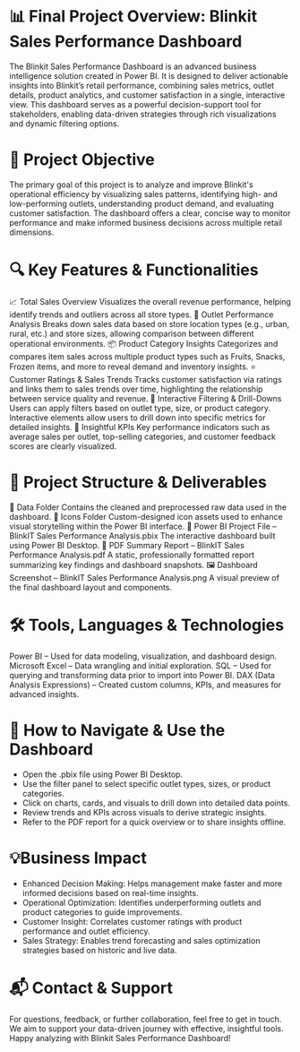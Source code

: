 # 📊 Final Project Overview: Blinkit Sales Performance Dashboard
The Blinkit Sales Performance Dashboard is an advanced business intelligence solution created in Power BI. It is designed to deliver actionable insights into Blinkit’s retail performance, combining sales metrics, outlet details, product analytics, and customer satisfaction in a single, interactive view. This dashboard serves as a powerful decision-support tool for stakeholders, enabling data-driven strategies through rich visualizations and dynamic filtering options.
# 🎯 Project Objective
The primary goal of this project is to analyze and improve Blinkit's operational efficiency by visualizing sales patterns, identifying high- and low-performing outlets, understanding product demand, and evaluating customer satisfaction. The dashboard offers a clear, concise way to monitor performance and make informed business decisions across multiple retail dimensions.
# 🔍 Key Features & Functionalities
📈 Total Sales Overview
Visualizes the overall revenue performance, helping identify trends and outliers across all store types.
🏪 Outlet Performance Analysis
Breaks down sales data based on store location types (e.g., urban, rural, etc.) and store sizes, allowing comparison between different operational environments.
📦 Product Category Insights
Categorizes and compares item sales across multiple product types such as Fruits, Snacks, Frozen items, and more to reveal demand and inventory insights.
⭐ Customer Ratings & Sales Trends
Tracks customer satisfaction via ratings and links them to sales trends over time, highlighting the relationship between service quality and revenue.
🧩 Interactive Filtering & Drill-Downs
Users can apply filters based on outlet type, size, or product category. Interactive elements allow users to drill down into specific metrics for detailed insights.
🧠 Insightful KPIs
Key performance indicators such as average sales per outlet, top-selling categories, and customer feedback scores are clearly visualized.
# 📂 Project Structure & Deliverables
📁 Data Folder
Contains the cleaned and preprocessed raw data used in the dashboard.
📁 Icons Folder
Custom-designed icon assets used to enhance visual storytelling within the Power BI interface.
📄 Power BI Project File – BlinkIT Sales Performance Analysis.pbix
The interactive dashboard built using Power BI Desktop.
📄 PDF Summary Report – BlinkIT Sales Performance Analysis.pdf
A static, professionally formatted report summarizing key findings and dashboard snapshots.
🖼 Dashboard Screenshot – BlinkIT Sales Performance Analysis.png
A visual preview of the final dashboard layout and components.
# 🛠 Tools, Languages & Technologies
Power BI – Used for data modeling, visualization, and dashboard design.
Microsoft Excel – Data wrangling and initial exploration.
SQL – Used for querying and transforming data prior to import into Power BI.
DAX (Data Analysis Expressions) – Created custom columns, KPIs, and measures for advanced insights.
# 🚀 How to Navigate & Use the Dashboard
- Open the .pbix file using Power BI Desktop.
- Use the filter panel to select specific outlet types, sizes, or product categories.
- Click on charts, cards, and visuals to drill down into detailed data points.
- Review trends and KPIs across visuals to derive strategic insights.
- Refer to the PDF report for a quick overview or to share insights offline.
  
# 💡Business Impact
- Enhanced Decision Making: Helps management make faster and more informed decisions based on real-time insights.
- Operational Optimization: Identifies underperforming outlets and product categories to guide improvements.
- Customer Insight: Correlates customer ratings with product performance and outlet efficiency.
- Sales Strategy: Enables trend forecasting and sales optimization strategies based on historic and live data.
# 📬 Contact & Support
For questions, feedback, or further collaboration, feel free to get in touch.
We aim to support your data-driven journey with effective, insightful tools.
Happy analyzing with Blinkit Sales Performance Dashboard!
